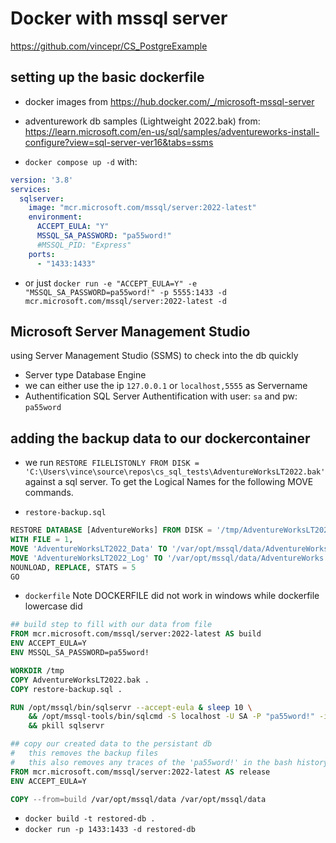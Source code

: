 # Docker with mssql server
https://github.com/vincepr/CS_PostgreExample

## setting up the basic dockerfile
- docker images from https://hub.docker.com/_/microsoft-mssql-server
- adventurework db samples (Lightweight 2022.bak) from: https://learn.microsoft.com/en-us/sql/samples/adventureworks-install-configure?view=sql-server-ver16&tabs=ssms

- `docker compose up -d` with:
```yaml
version: '3.8'
services:
  sqlserver:
    image: "mcr.microsoft.com/mssql/server:2022-latest"
    environment:
      ACCEPT_EULA: "Y"
      MSSQL_SA_PASSWORD: "pa55word!"
      #MSSQL_PID: "Express"
    ports:
      - "1433:1433"
```

- or just `docker run -e "ACCEPT_EULA=Y" -e "MSSQL_SA_PASSWORD=pa55word!" -p 5555:1433 -d mcr.microsoft.com/mssql/server:2022-latest -d`

## Microsoft Server Management Studio
using Server Management Studio (SSMS) to check into the db quickly
- Server type Database Engine
- we can either use the ip `127.0.0.1` or `localhost,5555` as Servername
- Authentification SQL Server Authentification with user: `sa` and pw: `pa55word`

## adding the backup data to our dockercontainer
- we run `RESTORE FILELISTONLY FROM DISK = 'C:\Users\vince\source\repos\cs_sql_tests\AdventureWorksLT2022.bak'` against a sql server. To get the Logical Names for the following MOVE commands.

- `restore-backup.sql`
```sql
RESTORE DATABASE [AdventureWorks] FROM DISK = '/tmp/AdventureWorksLT2022.bak'
WITH FILE = 1,
MOVE 'AdventureWorksLT2022_Data' TO '/var/opt/mssql/data/AdventureWorks.mdf'
MOVE 'AdventureWorksLT2022_Log' TO '/var/opt/mssql/data/AdventureWorks.ldf'
NOUNLOAD, REPLACE, STATS = 5
GO
```

- `dockerfile`      Note DOCKERFILE did not work in windows while dockerfile lowercase did
```DOCKERFILE
## build step to fill with our data from file
FROM mcr.microsoft.com/mssql/server:2022-latest AS build
ENV ACCEPT_EULA=Y
ENV MSSQL_SA_PASSWORD=pa55word!

WORKDIR /tmp
COPY AdventureWorksLT2022.bak .
COPY restore-backup.sql .

RUN /opt/mssql/bin/sqlservr --accept-eula & sleep 10 \
    && /opt/mssql-tools/bin/sqlcmd -S localhost -U SA -P "pa55word!" -i /tmp/restore-backup.sql \
    && pkill sqlservr

## copy our created data to the persistant db
#   this removes the backup files
#   this also removes any traces of the 'pa55word!' in the bash history/ENV etc.
FROM mcr.microsoft.com/mssql/server:2022-latest AS release
ENV ACCEPT_EULA=Y

COPY --from=build /var/opt/mssql/data /var/opt/mssql/data
```
- `docker build -t restored-db .`
- `docker run -p 1433:1433 -d restored-db`